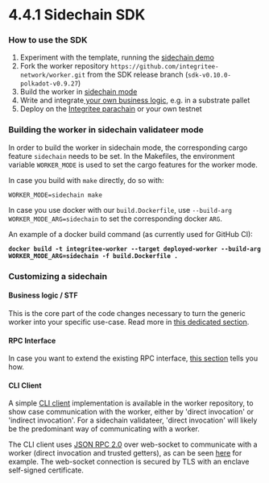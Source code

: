 # 4.4.1 Sidechain SDK

### **How to use the SDK**

1. Experiment with the template, running the [sidechain demo](../4.6-demos/4.6.1-sidechain-demo.md)​
2. Fork the worker repository `https://github.com/integritee-network/worker.git` from the SDK release branch (`sdk-v0.10.0-polkadot-v0.9.27`)
3. Build the worker in [sidechain mode](4.4.1-sidechain-sdk.md#building-the-worker-in-sidechain-validateer-mode-a-hrefbuild-sidechain-mode-idbuild-sidechain-modea)
4. Write and integrate[ your own business logic](4.4.4-custom-business-logic-stf/), e.g. in a substrate pallet
5. Deploy on the [Integritee parachain](4.4.7-integritee-parachain-integration.md) or your own testnet

### **Building the worker in sidechain validateer mode** <a href="#build-sidechain-mode" id="build-sidechain-mode"></a>

In order to build the worker in sidechain mode, the corresponding cargo feature `sidechain` needs to be set. In the Makefiles, the environment variable `WORKER_MODE` is used to set the cargo features for the worker mode.

In case you build with `make` directly, do so with:

`WORKER_MODE=sidechain make`

In case you use docker with our `build.Dockerfile`, use `--build-arg WORKER_MODE_ARG=sidechain` to set the corresponding docker `ARG`.

An example of a docker build command (as currently used for GitHub CI):

<pre data-line-numbers><code><strong>docker build -t integritee-worker --target deployed-worker --build-arg WORKER_MODE_ARG=sidechain -f build.Dockerfile .</strong></code></pre>



### **Customizing a sidechain**

#### **Business logic / STF**

This is the core part of the code changes necessary to turn the generic worker into your specific use-case. Read more in [this dedicated section](4.4.4-custom-business-logic-stf/).

#### **RPC Interface**

In case you want to extend the existing RPC interface, [this section](4.4.6-rpc-interface.md) tells you how.

#### **CLI Client**

A simple [CLI client](https://github.com/integritee-network/worker/tree/master/cli) implementation is available in the worker repository, to show case communication with the worker, either by 'direct invocation' or 'indirect invocation'. For a sidechain validateer, 'direct invocation' will likely be the predominant way of communicating with a worker.

The CLI client uses [JSON RPC 2.0](https://www.jsonrpc.org/specification) over web-socket to communicate with a worker (direct invocation and trusted getters), as can be seen [here](https://github.com/integritee-network/worker/blob/a9a5afdb2de093de0062d7cb7ad302b8501e24a0/cli/src/trusted\_operation.rs#L226) for example. The web-socket connection is secured by TLS with an enclave self-signed certificate.
